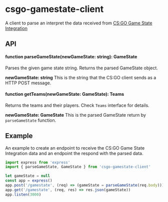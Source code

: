 # csgo-gamestate-client

A client to parse an interpret the data received from [CS:GO Game State Integration](https://developer.valvesoftware.com/wiki/Counter-Strike:_Global_Offensive_Game_State_Integration)

## API

#### function parseGameState(newGameState: string): GameState

Parses the given game state string. Returns the parsed GameState object.

**newGameState: string** This is the string that the CS:GO client sends as a HTTP POST message.

#### function getTeams(newGameState: GameState): Teams

Returns the teams and their players. Check `Teams` interface for details.

**newGameState: GameState** This is the parsed GameState return by `parseGameState` function.


## Example

An example to create an endpoint to receive the CS:GO Game State Integration data and an endpoint the respond with the parsed data.

```typescript
import express from 'express'
import { parseGameState, GameState } from 'csgo-gamestate-client'

let gameState = null
const app = express()
app.post('/gamestate', (req) => (gameState = parseGameState(req.body)))
app.get('/gamestate', (req, res) => res.json(gameState))
app.listen(3000)
```
